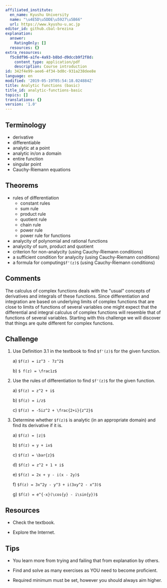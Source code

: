 ```yaml
---
affiliated_institute:
  en_name: Kyushu University
  name: "\u4E5D\u5DDE\u5927\u5B66"
  url: https://www.kyushu-u.ac.jp
editor_id: github.cbal-brezina
explanation:
  answer:
    RatingOnly: []
  resources: {}
extra_resources:
  f5c8df96-a1fe-4a93-b8bd-d9dccb9f2f8d:
    content_type: application/pdf
    description: Course introduction
id: 342f4e99-aee6-4f34-bd0c-931a238dee8e
language: en
modified: '2019-05-19T05:54:18.024884Z'
title: Analytic functions (basic)
title_id: analytic-functions-basic
topics: []
translations: {}
version: '1.0'
---
```


## Terminology 
- derivative
- differentiable
- analytic at a point
- analytic in/on  a domain
- entire function
- singular point
- Cauchy-Riemann equations



## Theorems

- rules of differentiation
  - constant rules
  - sum rule
  - product rule
  - quotient rule
  - chain rule
  - power rule
  - power rule for functions
- analycity of polynomial and rational functions
- analycity of sum, product and quotient
- criterion for non-analycity (using Cauchy-Riemann conditions)
- a sufficient condition for analycity (using Cauchy-Riemann conditions)
- a formula for computing`$f'(z)$` (using Cauchy-Riemann conditions)


## Comments

The calculus of complex functions deals with the "usual" concepts of derivatives and integrals of these functions. Since differentiation and integration are based on underlying  limits of complex functions that are close to limits of functions of several variables one might expect that the differential and integral calculus of complex functions will resemble that of functions of several variables.  Starting with this challenge we will discover that things are quite different for complex functions. 





## Challenge

1. Use Definition 3.1 in the textbook to find `$f'(z)$` for the given function.

    a) `$f(z) = iz^3 - 7z^2$`

    b) `$ f(z) = \frac1z$`
    

2. Use the rules of differentiation to find `$f'(z)$` for the given function.

    a) `$f(z) = z^2 + i$`

    b) `$f(z) = i/z$`

    c) `$f(z) = -5iz^2 + \frac{2+i}{z^2}$`

3. Determine whether `$f(z)$` is analytic (in an appropriate domain) and find its derivative if it is.

    a) `$f(z) = |z|$`
  
    b) `$f(z) = y + ix$`
  
    c) `$f(z) = \bar{z}$`
  
    d) `$f(z) = z^2 + 1 + i$`
  
    e) `$f(z) = 2x + y - i(x - 2y)$`
  
    f) `$f(z) = 3x^2y - y^3 + i(3xy^2 - x^3)$`
  
    g) `$f(z) = e^{-x}(\cos{y} - i\sin{y})$`
   
   



## Resources

- Check the textbook.


- Explore the Internet.


## Tips


- You learn more from trying and failing that from  explanation by others.

- Find and solve as many exercises as YOU need to become proficient.

- Required minimum must be set, however you should always aim higher.






